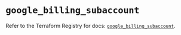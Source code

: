 # `google_billing_subaccount`

Refer to the Terraform Registry for docs: [`google_billing_subaccount`](https://registry.terraform.io/providers/hashicorp/google/6.25.0/docs/resources/billing_subaccount).
